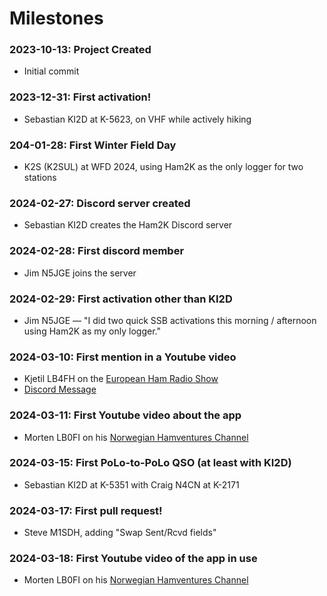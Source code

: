 # Milestones

### 2023-10-13: Project Created
* Initial commit

### 2023-12-31: First activation!
* Sebastian KI2D at K-5623, on VHF while actively hiking

### 204-01-28: First Winter Field Day
* K2S (K2SUL) at WFD 2024, using Ham2K as the only logger for two stations

### 2024-02-27: Discord server created
* Sebastian KI2D creates the Ham2K Discord server

### 2024-02-28: First discord member
* Jim N5JGE joins the server

### 2024-02-29: First activation other than KI2D
* Jim N5JGE —  "I did two quick SSB activations this morning / afternoon using Ham2K as my only logger."

### 2024-03-10: First mention in a Youtube video
* Kjetil LB4FH on the [European Ham Radio Show](https://www.youtube.com/watch?v=hpY18WrhW7s&t=863s)
* [Discord Message](https://discord.com/channels/1212171460899119155/1212171461960409161/1213957389989187604)

### 2024-03-11: First Youtube video about the app
* Morten LB0FI on his [Norwegian Hamventures Channel](https://youtu.be/UsHR6Q329E0)

### 2024-03-15: First PoLo-to-PoLo QSO (at least with KI2D)
* Sebastian KI2D at K-5351 with Craig N4CN at K-2171

### 2024-03-17: First pull request!
* Steve M1SDH, adding "Swap Sent/Rcvd fields"

### 2024-03-18: First Youtube video of the app in use
* Morten LB0FI on his [Norwegian Hamventures Channel](https://youtu.be/_diPKWNjX0A?si=A5J-Vl0eLBz1px-q)

